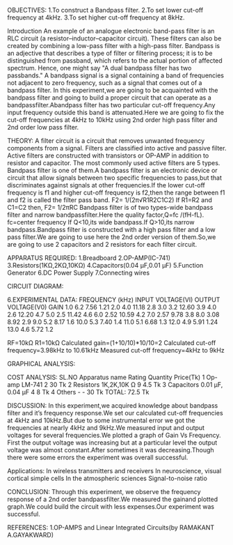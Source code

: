 OBJECTIVES:
1.To construct a Bandpass filter.
2.To set lower cut-off frequency at 4kHz.
3.To set higher cut-off frequency at 8kHz.

Introduction 
An example of an analogue electronic band-pass filter is an RLC circuit (a resistor–inductor–capacitor circuit). These filters can also be created by combining a low-pass filter with a high-pass filter. 
Bandpass is an adjective that describes a type of filter or filtering process; it is to be distinguished from passband, which refers to the actual portion of affected spectrum. Hence, one might say "A dual bandpass filter has two passbands." A bandpass signal is a signal containing a band of frequencies not adjacent to zero frequency, such as a signal that comes out of a bandpass filter.
In this experiment,we are going to be acquainted with the bandpass filter and going to build a proper circuit that can operate as a bandpassfilter.Abandpass filter has two particular cut-off frequency.Any input frequency outside this band is attenuated.Here we are going to fix the cut-off frequencies at 4kHz to 10kHz using 2nd order high pass filter and 2nd order low pass filter.

THEORY:
A filter circuit is a circuit that removes unwanted frequency components from a signal. Filters are classified into active and passive filter. Active filters are constructed with transistors or OP-AMP in addition to resistor and capacitor. The most commonly used active filters are 5 types. Bandpass filter is one of them.A bandpass filter is an electronic device or circuit that allow signals between two specific frequencies to pass,but that discriminates against signals at other frequencies.If the lower cut-off frequency is f1 and higher cut-off frequency is f2,then the range between f1 and f2 is called the filter pass band.
F2= 1/(2π√R1R2C1C2)
If R1=R2 and C1=C2 then,
F2= 1/2πRC
Bandpass filter is of two types-wide bandpass filter and narrow bandpassfilter.Here the quality factor,Q=fc /(fH-fL).
fc=center frequency
If Q<10,its wide bandpass.If Q>10,its narrow bandpass.Bandpass filter is constructed with a high pass  filter and a low pass filter.We are going to use here the 2nd order version of them.So,we are going to use 2 capacitors and 2 resistors for each filter circuit.

APPARATUS REQUIRED:
1.Breadboard
2.OP-AMP(IC-741)
3.Resistors(1KΩ,2KΩ,10KΩ)
4.Capacitors(0.04 µF,0.01 µF)
5.Function Generator
6.DC Power Supply
7.Connecting wires

CIRCUIT DIAGRAM:



 



6.EXPERIMENTAL DATA:
FREQUENCY
(kHz)	INPUT VOLTAGE(VI)	OUTPUT VOLTAGE(V0)	              GAIN
1.0	        6.2 	           7.56                       	1.21
2.0	        4.0	             11.18	                        2.8
3.0	       3.2	             12.60                       	3.9
4.0	       2.6	             12.20	                        4.7
5.0	       2.5	             11.42	                        4.6
6.0	       2.52	             10.59                       	4.2
7.0	       2.57	             9.78                       	3.8
8.0	       3.08	             8.92	                        2.9
9.0	       5.2	             8.17	                        1.6
10.0	     5.3	             7.40                      	1.4
11.0	     5.1	             6.68                     	1.3
12.0	     4.9	             5.91                     	1.24
13.0	     4.6	             5.72	                        1.2

RF=10kΩ
R1=10kΩ
Calculated gain=(1+10/10)*10/10=2
Calculated cut-off frequency=3.98kHz to 10.61kHz
Measured cut-off frequency=4kHz to 9kHz



GRAPHICAL ANALYSIS:


 






COST ANALYSIS:
SL.NO	     Apparatus name      	Rating	    Quantity	    Price(Tk)
1	          Op-amp	             LM-741	        2	         30 Tk
2	          Resistors	           1K,2K,10K Ω	  9	         4.5 Tk
3	          Capacitors	     0.01 µF, 0.04 µF	  4	         8 Tk
4	          Others	             -	            -	         30 Tk
				                                                TOTAL: 72.5 Tk

DISCUSSION:
In this experiment,we acquired knowledge about bandpass filter and it’s frequency response.We set our calculated cut-off frequencies at 4kHz and 10kHz.But due to some instrumental error we got the frequencies at nearly 4kHz and 9kHz.We measured input and output voltages for several frequencies.We plotted a graph of Gain Vs Frequency. First the output voltage was increasing but at a particular level the output voltage was almost constant.After sometimes it was decreasing.Though there were some errors the experiment was overall successful.

Applications:
 	In wireless transmitters and receivers
 	In neuroscience, visual cortical simple cells
 	In the atmospheric sciences
 	Signal-to-noise ratio




CONCLUSION:
Through this experiment, we observe the frequency response of a 2nd order bandpassfilter.We measured the gainand plotted graph.We could build the circuit with less expenses.Our experiment was successful.


REFERENCES:
1.OP-AMPS and Linear Integrated Circuits(by RAMAKANT A.GAYAKWARD)





